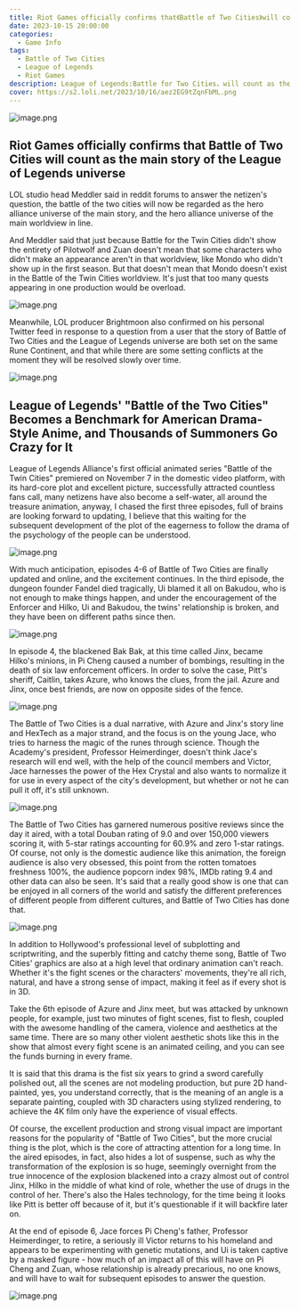 ```yaml
---
title: Riot Games officially confirms that《Battle of Two Cities》will count as the main story of the League of Legends universe
date: 2023-10-15 20:00:00
categories:
  - Game Info
tags:
  - Battle of Two Cities
  - League of Legends
  - Riot Games
description: League of Legends:Battle for Two Cities，will count as the main story of the League of Legends universe
cover: https://s2.loli.net/2023/10/16/aez2EG9tZqnFbML.png
---
```

![image.png](https://s2.loli.net/2023/10/16/aez2EG9tZqnFbML.png)

## Riot Games officially confirms that Battle of Two Cities will count as the main story of the League of Legends universe

LOL studio head Meddler said in reddit forums to answer the netizen's question, the battle of the two cities will now be regarded as the hero alliance universe of the main story, and the hero alliance universe of the main worldview in line.

And Meddler said that just because Battle for the Twin Cities didn't show the entirety of Pilotwolf and Zuan doesn't mean that some characters who didn't make an appearance aren't in that worldview, like Mondo who didn't show up in the first season. But that doesn't mean that Mondo doesn't exist in the Battle of the Twin Cities worldview. It's just that too many quests appearing in one production would be overload.

![image.png](https://s2.loli.net/2023/10/16/Tp1cztojWJqxyi3.png)

Meanwhile, LOL producer Brightmoon also confirmed on his personal Twitter feed in response to a question from a user that the story of Battle of Two Cities and the League of Legends universe are both set on the same Rune Continent, and that while there are some setting conflicts at the moment they will be resolved slowly over time.

![image.png](https://s2.loli.net/2023/10/16/zLPWHTNbvYky2gu.png)

## League of Legends' "Battle of the Two Cities" Becomes a Benchmark for American Drama-Style Anime, and Thousands of Summoners Go Crazy for It

League of Legends Alliance's first official animated series "Battle of the Twin Cities" premiered on November 7 in the domestic video platform, with its hard-core plot and excellent picture, successfully attracted countless fans call, many netizens have also become a self-water, all around the treasure animation, anyway, I chased the first three episodes, full of brains are looking forward to updating, I believe that this waiting for the subsequent development of the plot of the eagerness to follow the drama of the psychology of the people can be understood.

![image.png](https://s2.loli.net/2023/10/16/lNC3QsPcTvWhByE.png)

With much anticipation, episodes 4-6 of Battle of Two Cities are finally updated and online, and the excitement continues. In the third episode, the dungeon founder Fandel died tragically, Ui blamed it all on Bakudou, who is not enough to make things happen, and under the encouragement of the Enforcer and Hilko, Ui and Bakudou, the twins' relationship is broken, and they have been on different paths since then.

![image.png](https://s2.loli.net/2023/10/16/8ZtHN3X7WhRgolY.png)

In episode 4, the blackened Bak Bak, at this time called Jinx, became Hilko's minions, in Pi Cheng caused a number of bombings, resulting in the death of six law enforcement officers. In order to solve the case, Pitt's sheriff, Caitlin, takes Azure, who knows the clues, from the jail. Azure and Jinx, once best friends, are now on opposite sides of the fence.

![image.png](https://s2.loli.net/2023/10/16/zkARivruETKZ6Gf.png)

The Battle of Two Cities is a dual narrative, with Azure and Jinx's story line and HexTech as a major strand, and the focus is on the young Jace, who tries to harness the magic of the runes through science. Though the Academy's president, Professor Heimerdinger, doesn't think Jace's research will end well, with the help of the council members and Victor, Jace harnesses the power of the Hex Crystal and also wants to normalize it for use in every aspect of the city's development, but whether or not he can pull it off, it's still unknown.

![image.png](https://s2.loli.net/2023/10/16/5yQBDRCtPXOmU1o.png)

The Battle of Two Cities has garnered numerous positive reviews since the day it aired, with a total Douban rating of 9.0 and over 150,000 viewers scoring it, with 5-star ratings accounting for 60.9% and zero 1-star ratings. Of course, not only is the domestic audience like this animation, the foreign audience is also very obsessed, this point from the rotten tomatoes freshness 100%, the audience popcorn index 98%, IMDb rating 9.4 and other data can also be seen. It's said that a really good show is one that can be enjoyed in all corners of the world and satisfy the different preferences of different people from different cultures, and Battle of Two Cities has done that.

![image.png](https://s2.loli.net/2023/10/16/VYTZRnzUtdGQu45.png)

In addition to Hollywood's professional level of subplotting and scriptwriting, and the superbly fitting and catchy theme song, Battle of Two Cities' graphics are also at a high level that ordinary animation can't reach. Whether it's the fight scenes or the characters' movements, they're all rich, natural, and have a strong sense of impact, making it feel as if every shot is in 3D.

Take the 6th episode of Azure and Jinx meet, but was attacked by unknown people, for example, just two minutes of fight scenes, fist to flesh, coupled with the awesome handling of the camera, violence and aesthetics at the same time. There are so many other violent aesthetic shots like this in the show that almost every fight scene is an animated ceiling, and you can see the funds burning in every frame.

It is said that this drama is the fist six years to grind a sword carefully polished out, all the scenes are not modeling production, but pure 2D hand-painted, yes, you understand correctly, that is the meaning of an angle is a separate painting, coupled with 3D characters using stylized rendering, to achieve the 4K film only have the experience of visual effects.

Of course, the excellent production and strong visual impact are important reasons for the popularity of "Battle of Two Cities", but the more crucial thing is the plot, which is the core of attracting attention for a long time. In the aired episodes, in fact, also hides a lot of suspense, such as why the transformation of the explosion is so huge, seemingly overnight from the true innocence of the explosion blackened into a crazy almost out of control Jinx, Hilko in the middle of what kind of role, whether the use of drugs in the control of her. There's also the Hales technology, for the time being it looks like Pitt is better off because of it, but it's questionable if it will backfire later on.

At the end of episode 6, Jace forces Pi Cheng's father, Professor Heimerdinger, to retire, a seriously ill Victor returns to his homeland and appears to be experimenting with genetic mutations, and Ui is taken captive by a masked figure - how much of an impact all of this will have on Pi Cheng and Zuan, whose relationship is already precarious, no one knows, and will have to wait for subsequent episodes to answer the question.

![image.png](https://s2.loli.net/2023/10/16/tdOgkNjHyEFUmJx.png)
